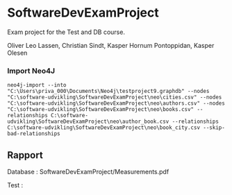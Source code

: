 SoftwareDevExamProject
=============================

Exam project for the Test and DB course.

Oliver Leo Lassen, Christian Sindt, Kasper Hornum Pontoppidan, Kasper Olesen

### Import Neo4J
```
neo4j-import --into "C:\Users\priva_000\Documents\Neo4j\testproject9.graphdb" --nodes "C:\software-udvikling\SoftwareDevExamProject\neo\cities.csv" --nodes "C:\software-udvikling\SoftwareDevExamProject\neo\authors.csv" --nodes "C:\software-udvikling\SoftwareDevExamProject\neo\books.csv" --relationships C:\software-udvikling\SoftwareDevExamProject\neo\author_book.csv --relationships C:\software-udvikling\SoftwareDevExamProject\neo\book_city.csv --skip-bad-relationships
```

Rapport
----------
Database : SoftwareDevExamProject/Measurements.pdf

Test : 
